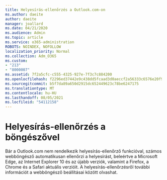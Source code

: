 ```yaml
---
title: Helyesírás-ellenőrzés a Outlook.com-on
ms.author: daeite
author: daeite
manager: joallard
ms.date: 04/21/2020
ms.audience: Admin
ms.topic: article
ms.service: o365-administration
ROBOTS: NOINDEX, NOFOLLOW
localization_priority: Normal
ms.collection: Adm_O365
ms.custom:
- "213"
- "8000007"
ms.assetid: 7f2a5cfc-c555-4325-927e-7f3c7c884200
ms.openlocfilehash: f2296ed37442e9c438dd5fcaad3d0aeccf2a56333c6576e20f97889be0478858
ms.sourcegitcommit: b5f7da89a650d2915dc652449623c78be6247175
ms.translationtype: MT
ms.contentlocale: hu-HU
ms.lasthandoff: 08/05/2021
ms.locfileid: "54112158"
---
```

# <a name="use-your-browser-to-check-spelling"></a>Helyesírás-ellenőrzés a böngészővel

Bár a Outlook.com nem rendelkezik helyesírás-ellenőrző funkcióval, számos webböngésző automatikusan ellenőrzi a helyesírást, beleértve a Microsoft Edge, az Internet Explorer 10 és az újabb verziók, valamint a Firefox, a Chrome és a Safari aktuális verzióit. A helyesírás-ellenőrzésről további információt a webböngésző beállításai között olvashat.